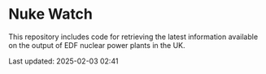 # Nuke Watch

This repository includes code for retrieving the latest information available on the output of EDF nuclear power plants in the UK.

Last updated: 2025-02-03 02:41